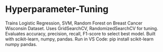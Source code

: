 # Hyperparameter-Tuning
Trains Logistic Regression, SVM, Random Forest on Breast Cancer Wisconsin Dataset. Uses GridSearchCV, RandomizedSearchCV for tuning. Evaluates accuracy, precision, recall, F1-score to select best model. Built with scikit-learn, numpy, pandas. Run in VS Code: pip install scikit-learn numpy pandas.
